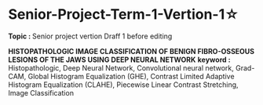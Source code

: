# Senior-Project-Term-1-Vertion-1☆

<b>Topic : </b> Senior project vertion Draff 1 before editing

<b>HISTOPATHOLOGIC IMAGE CLASSIFICATION OF BENIGN FIBRO-OSSEOUS LESIONS OF THE JAWS USING DEEP NEURAL NETWORK</b>
<b>keyword : </b> Histopathologic, Deep Neural Network, Convolutional neural network, Grad-CAM, Global Histogram Equalization (GHE), Contrast Limited Adaptive Histogram Equalization (CLAHE), Piecewise Linear Contrast Stretching, Image Classification
